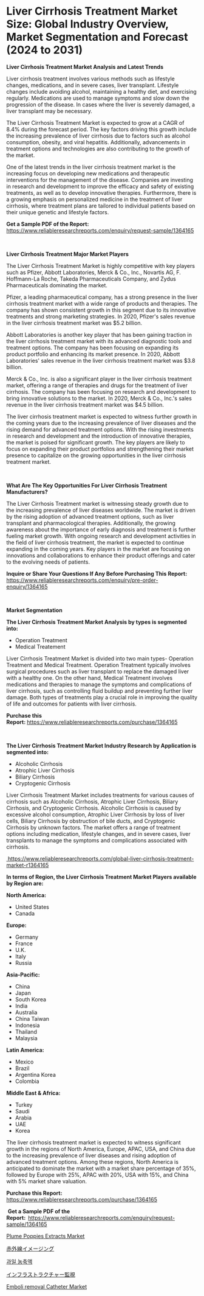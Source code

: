 <p><h1>Liver Cirrhosis Treatment Market Size: Global Industry Overview, Market Segmentation and Forecast (2024 to 2031)</h1></p><p><strong>Liver Cirrhosis Treatment Market Analysis and Latest Trends</strong></p>
<p><p>Liver cirrhosis treatment involves various methods such as lifestyle changes, medications, and in severe cases, liver transplant. Lifestyle changes include avoiding alcohol, maintaining a healthy diet, and exercising regularly. Medications are used to manage symptoms and slow down the progression of the disease. In cases where the liver is severely damaged, a liver transplant may be necessary.</p><p>The Liver Cirrhosis Treatment Market is expected to grow at a CAGR of 8.4% during the forecast period. The key factors driving this growth include the increasing prevalence of liver cirrhosis due to factors such as alcohol consumption, obesity, and viral hepatitis. Additionally, advancements in treatment options and technologies are also contributing to the growth of the market.</p><p>One of the latest trends in the liver cirrhosis treatment market is the increasing focus on developing new medications and therapeutic interventions for the management of the disease. Companies are investing in research and development to improve the efficacy and safety of existing treatments, as well as to develop innovative therapies. Furthermore, there is a growing emphasis on personalized medicine in the treatment of liver cirrhosis, where treatment plans are tailored to individual patients based on their unique genetic and lifestyle factors.</p></p>
<p><strong>Get a Sample PDF of the Report:&nbsp;</strong> <a href="https://www.reliableresearchreports.com/enquiry/request-sample/1364165">https://www.reliableresearchreports.com/enquiry/request-sample/1364165</a></p>
<p>&nbsp;</p>
<p><strong>Liver Cirrhosis Treatment Major Market Players</strong></p>
<p><p>The Liver Cirrhosis Treatment Market is highly competitive with key players such as Pfizer, Abbott Laboratories, Merck & Co., Inc., Novartis AG, F. Hoffmann-La Roche, Takeda Pharmaceuticals Company, and Zydus Pharmaceuticals dominating the market. </p><p>Pfizer, a leading pharmaceutical company, has a strong presence in the liver cirrhosis treatment market with a wide range of products and therapies. The company has shown consistent growth in this segment due to its innovative treatments and strong marketing strategies. In 2020, Pfizer's sales revenue in the liver cirrhosis treatment market was $5.2 billion.</p><p>Abbott Laboratories is another key player that has been gaining traction in the liver cirrhosis treatment market with its advanced diagnostic tools and treatment options. The company has been focusing on expanding its product portfolio and enhancing its market presence. In 2020, Abbott Laboratories' sales revenue in the liver cirrhosis treatment market was $3.8 billion.</p><p>Merck & Co., Inc. is also a significant player in the liver cirrhosis treatment market, offering a range of therapies and drugs for the treatment of liver cirrhosis. The company has been focusing on research and development to bring innovative solutions to the market. In 2020, Merck & Co., Inc.'s sales revenue in the liver cirrhosis treatment market was $4.5 billion.</p><p>The liver cirrhosis treatment market is expected to witness further growth in the coming years due to the increasing prevalence of liver diseases and the rising demand for advanced treatment options. With the rising investments in research and development and the introduction of innovative therapies, the market is poised for significant growth. The key players are likely to focus on expanding their product portfolios and strengthening their market presence to capitalize on the growing opportunities in the liver cirrhosis treatment market.</p></p>
<p>&nbsp;</p>
<p><strong>What Are The Key Opportunities For Liver Cirrhosis Treatment Manufacturers?</strong></p>
<p><p>The Liver Cirrhosis Treatment market is witnessing steady growth due to the increasing prevalence of liver diseases worldwide. The market is driven by the rising adoption of advanced treatment options, such as liver transplant and pharmacological therapies. Additionally, the growing awareness about the importance of early diagnosis and treatment is further fueling market growth. With ongoing research and development activities in the field of liver cirrhosis treatment, the market is expected to continue expanding in the coming years. Key players in the market are focusing on innovations and collaborations to enhance their product offerings and cater to the evolving needs of patients.</p></p>
<p><strong>Inquire or Share Your Questions If Any Before Purchasing This Report:</strong> <a href="https://www.reliableresearchreports.com/enquiry/pre-order-enquiry/1364165">https://www.reliableresearchreports.com/enquiry/pre-order-enquiry/1364165</a></p>
<p>&nbsp;</p>
<p><strong>Market Segmentation</strong></p>
<p><strong>The Liver Cirrhosis Treatment Market Analysis by types is segmented into:</strong></p>
<p><ul><li>Operation Treatment</li><li>Medical Treatement</li></ul></p>
<p><p>Liver Cirrhosis Treatment Market is divided into two main types- Operation Treatment and Medical Treatment. Operation Treatment typically involves surgical procedures such as liver transplant to replace the damaged liver with a healthy one. On the other hand, Medical Treatment involves medications and therapies to manage the symptoms and complications of liver cirrhosis, such as controlling fluid buildup and preventing further liver damage. Both types of treatments play a crucial role in improving the quality of life and outcomes for patients with liver cirrhosis.</p></p>
<p><strong>Purchase this Report:&nbsp;</strong><a href="https://www.reliableresearchreports.com/purchase/1364165">https://www.reliableresearchreports.com/purchase/1364165</a></p>
<p>&nbsp;</p>
<p><strong>The Liver Cirrhosis Treatment Market Industry Research by Application is segmented into:</strong></p>
<p><ul><li>Alcoholic Cirrhosis</li><li>Atrophic Liver Cirrhosis</li><li>Biliary Cirrhosis</li><li>Cryptogenic Cirrhosis</li></ul></p>
<p><p>Liver Cirrhosis Treatment Market includes treatments for various causes of cirrhosis such as Alcoholic Cirrhosis, Atrophic Liver Cirrhosis, Biliary Cirrhosis, and Cryptogenic Cirrhosis. Alcoholic Cirrhosis is caused by excessive alcohol consumption, Atrophic Liver Cirrhosis by loss of liver cells, Biliary Cirrhosis by obstruction of bile ducts, and Cryptogenic Cirrhosis by unknown factors. The market offers a range of treatment options including medication, lifestyle changes, and in severe cases, liver transplants to manage the symptoms and complications associated with cirrhosis.</p></p>
<p><a href="https://www.reliableresearchreports.com/global-liver-cirrhosis-treatment-market-r1364165">&nbsp;https://www.reliableresearchreports.com/global-liver-cirrhosis-treatment-market-r1364165</a></p>
<p><strong>In terms of Region, the Liver Cirrhosis Treatment Market Players available by Region are:</strong></p>
<p>
    <p> <strong> North America: </strong>
        <ul>
            <li>United States</li>
            <li>Canada</li>
        </ul>
        </p> 
    <p> <strong> Europe: </strong>
        <ul>
            <li>Germany</li>
            <li>France</li>
            <li>U.K.</li>
            <li>Italy</li>
            <li>Russia</li>
        </ul>
        </p> 
    <p> <strong> Asia-Pacific: </strong>
        <ul>
            <li>China</li>
            <li>Japan</li>
            <li>South Korea</li>
            <li>India</li>
            <li>Australia</li>
            <li>China Taiwan</li>
            <li>Indonesia</li>
            <li>Thailand</li>
            <li>Malaysia</li>
        </ul>
        </p> 
    <p> <strong> Latin America: </strong>
        <ul>
            <li>Mexico</li>
            <li>Brazil</li>
            <li>Argentina Korea</li>
            <li>Colombia</li>
        </ul>
        </p> 
    <p> <strong> Middle East & Africa: </strong>
        <ul>
            <li>Turkey</li>
            <li>Saudi</li>
            <li>Arabia</li>
            <li>UAE</li>
            <li>Korea</li>
        </ul>
    </p>
    </p>
<p><p>The liver cirrhosis treatment market is expected to witness significant growth in the regions of North America, Europe, APAC, USA, and China due to the increasing prevalence of liver diseases and rising adoption of advanced treatment options. Among these regions, North America is anticipated to dominate the market with a market share percentage of 35%, followed by Europe with 25%, APAC with 20%, USA with 15%, and China with 5% market share valuation.</p></p>
<p><strong>Purchase this Report: </strong><a href="https://www.reliableresearchreports.com/purchase/1364165">https://www.reliableresearchreports.com/purchase/1364165</a></p>
<p>&nbsp;<strong>Get a Sample PDF of the Report:&nbsp;&nbsp;</strong><a href="https://www.reliableresearchreports.com/enquiry/request-sample/1364165">https://www.reliableresearchreports.com/enquiry/request-sample/1364165</a></p>
<p><strong></strong></p>
<p><p><a href="https://www.linkedin.com/pulse/plume-poppies-extracts-market-provides-comprehensive-analysis-tziie?trackingId=hjkpUe8JghTIJseSHm6%2Fbg%3D%3D">Plume Poppies Extracts Market</a></p><p><a href="https://github.com/AriMuller2009/Market-Research-Report-List-1/blob/main/840569246913.md">赤外線イメージング</a></p><p><a href="https://medium.com/@lowellleke20231/%EA%B3%BC%EC%9D%BC-%EB%86%8D%EC%B6%95%EC%95%A1-%EC%8B%9C%EC%9E%A5-%EC%A0%90%EC%9C%A0%EC%9C%A8%EA%B3%BC-%EC%8B%9C%EC%9E%A5-%EC%84%B1%EC%9E%A5-%ED%8A%B8%EB%A0%8C%EB%93%9C-2024%EB%85%84-2031%EB%85%84-a326c0da1434">과일 농축액</a></p><p><a href="https://github.com/bucuel854722/Market-Research-Report-List-2/blob/main/977333646912.md">インフラストラクチャー監視</a></p><p><a href="https://medium.com/@zoe.lambert5754/emboli-removal-catheter-market-size-market-outlook-and-market-forecast-2024-to-2031-000c002eff6f">Emboli removal Catheter Market</a></p></p>